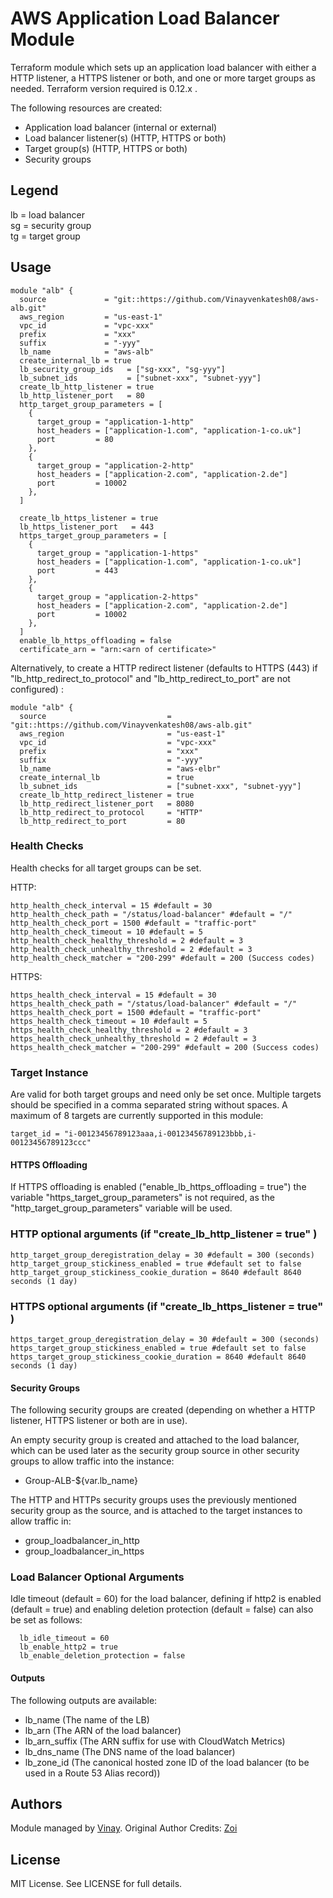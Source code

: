 # AWS Application Load Balancer Module
Terraform module which sets up an application load balancer with either a HTTP listener, a HTTPS listener or both, and one or more target groups as needed. Terraform version required is 0.12.x .

The following resources are created:
* Application load balancer (internal or external)
* Load balancer listener(s) (HTTP, HTTPS or both)
* Target group(s) (HTTP, HTTPS or both)
* Security groups

## Legend
lb = load balancer  
sg = security group  
tg = target group  

## Usage

```hcl
module "alb" {
  source             = "git::https://github.com/Vinayvenkatesh08/aws-alb.git"
  aws_region         = "us-east-1"
  vpc_id             = "vpc-xxx"
  prefix             = "xxx"
  suffix             = "-yyy"
  lb_name            = "aws-alb"
  create_internal_lb = true
  lb_security_group_ids   = ["sg-xxx", "sg-yyy"]
  lb_subnet_ids           = ["subnet-xxx", "subnet-yyy"]
  create_lb_http_listener = true
  lb_http_listener_port   = 80
  http_target_group_parameters = [
    {
      target_group = "application-1-http"
      host_headers = ["application-1.com", "application-1-co.uk"]
      port         = 80
    },
    {
      target_group = "application-2-http"
      host_headers = ["application-2.com", "application-2.de"]
      port         = 10002
    },
  ]

  create_lb_https_listener = true
  lb_https_listener_port   = 443
  https_target_group_parameters = [
    {
      target_group = "application-1-https"
      host_headers = ["application-1.com", "application-1-co.uk"]
      port         = 443
    },
    {
      target_group = "application-2-https"
      host_headers = ["application-2.com", "application-2.de"]
      port         = 10002
    },
  ]
  enable_lb_https_offloading = false
  certificate_arn = "arn:<arn of certificate>"
```

Alternatively, to create a HTTP redirect listener (defaults to HTTPS (443) if "lb_http_redirect_to_protocol" and "lb_http_redirect_to_port" are not configured) :

```hcl
module "alb" {
  source                           = "git::https://github.com/Vinayvenkatesh08/aws-alb.git"
  aws_region                       = "us-east-1"
  vpc_id                           = "vpc-xxx"
  prefix                           = "xxx"
  suffix                           = "-yyy"
  lb_name                          = "aws-elbr"
  create_internal_lb               = true
  lb_subnet_ids                    = ["subnet-xxx", "subnet-yyy"]
  create_lb_http_redirect_listener = true
  lb_http_redirect_listener_port   = 8080
  lb_http_redirect_to_protocol     = "HTTP"
  lb_http_redirect_to_port         = 80
```

### Health Checks

Health checks for all target groups can be set.

HTTP:

```hcl
http_health_check_interval = 15 #default = 30
http_health_check_path = "/status/load-balancer" #default = "/"
http_health_check_port = 1500 #default = "traffic-port"
http_health_check_timeout = 10 #default = 5
http_health_check_healthy_threshold = 2 #default = 3
http_health_check_unhealthy_threshold = 2 #default = 3
http_health_check_matcher = "200-299" #default = 200 (Success codes)
```

HTTPS:
```hcl
https_health_check_interval = 15 #default = 30
https_health_check_path = "/status/load-balancer" #default = "/"
https_health_check_port = 1500 #default = "traffic-port"
https_health_check_timeout = 10 #default = 5
https_health_check_healthy_threshold = 2 #default = 3
https_health_check_unhealthy_threshold = 2 #default = 3
https_health_check_matcher = "200-299" #default = 200 (Success codes)
```

### Target Instance

Are valid for both target groups and need only be set once. Multiple targets should be specified in a comma separated string without spaces. A maximum of 8 targets are currently supported in this module:

```hcl
target_id = "i-00123456789123aaa,i-00123456789123bbb,i-00123456789123ccc"
```

#### HTTPS Offloading
If HTTPS offloading is enabled ("enable_lb_https_offloading = true") the variable "https_target_group_parameters" is not required, as the "http_target_group_parameters" variable will be used.

### HTTP optional arguments (if "create_lb_http_listener = true" )

```hcl
http_target_group_deregistration_delay = 30 #default = 300 (seconds)
http_target_group_stickiness_enabled = true #default set to false
http_target_group_stickiness_cookie_duration = 8640 #default 8640 seconds (1 day)
```

### HTTPS optional arguments (if "create_lb_https_listener = true" )

```hcl
https_target_group_deregistration_delay = 30 #default = 300 (seconds)
https_target_group_stickiness_enabled = true #default set to false
https_target_group_stickiness_cookie_duration = 8640 #default 8640 seconds (1 day)
```

#### Security Groups

The following security groups are created (depending on whether a HTTP listener, HTTPS listener or both are in use).

An empty security group is created and attached to the load balancer, which can be used later as the security group source in other security groups to allow traffic into the instance:

* Group-ALB-${var.lb_name}

The HTTP and HTTPs security groups uses the previously mentioned security group as the source, and is attached to the target instances to allow traffic in:

* group_loadbalancer_in_http
* group_loadbalancer_in_https

### Load Balancer Optional Arguments

Idle timeout (default = 60) for the load balancer, defining if http2 is enabled (default = true) and enabling deletion protection (default = false) can also be set as follows:

```hcl
  lb_idle_timeout = 60
  lb_enable_http2 = true
  lb_enable_deletion_protection = false
```

#### Outputs
The following outputs are available:

* lb_name  (The name of the LB)
* lb_arn (The ARN of the load balancer)
* lb_arn_suffix (The ARN suffix for use with CloudWatch Metrics)
* lb_dns_name (The DNS name of the load balancer)
* lb_zone_id (The canonical hosted zone ID of the load balancer (to be used in a Route 53 Alias record))


## Authors
Module managed by [Vinay](https://github.com/vinayvenkatesh08).
Original Author Credits: [Zoi](https://github.com/zoitech)

## License
MIT License. See LICENSE for full details.
